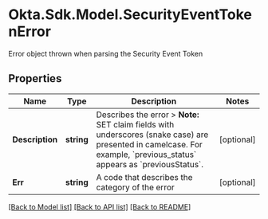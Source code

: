 # Okta.Sdk.Model.SecurityEventTokenError
Error object thrown when parsing the Security Event Token

## Properties

Name | Type | Description | Notes
------------ | ------------- | ------------- | -------------
**Description** | **string** | Describes the error &gt; **Note:** SET claim fields with underscores (snake case) are presented in camelcase. For example, &#x60;previous_status&#x60; appears as &#x60;previousStatus&#x60;.  | [optional] 
**Err** | **string** | A code that describes the category of the error | [optional] 

[[Back to Model list]](../README.md#documentation-for-models) [[Back to API list]](../README.md#documentation-for-api-endpoints) [[Back to README]](../README.md)

